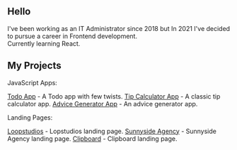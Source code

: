 ## Hello 

I've been working as an IT Administrator since 2018 but In 2021 I've decided to pursue a career in Frontend development.
<br />
Currently learning React.

## My Projects

JavaScript Apps:

[Todo App](https://radoslawlagan.github.io/Todo-app/) - A Todo app with few twists.
[Tip Calculator App](https://radoslawlagan.github.io/Tip-calculator-app/) - A classic tip calculator app.
[Advice Generator App](https://radoslawlagan.github.io/Advice-generator-app/) - An advice generator app.

Landing Pages:

[Loopstudios](https://radoslawlagan.github.io/Loopstudios-landing-page/) - Lopstudios landing page.
[Sunnyside Agency](https://radoslawlagan.github.io/Sunnyside-agency-landing-page/) - Sunnyside Agency landing page.
[Clipboard](https://radoslawlagan.github.io/Clipboard-landing-page/) - Clipboard landing page.
